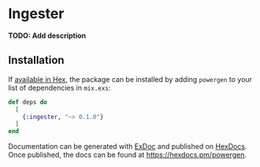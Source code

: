 # Ingester

**TODO: Add description**

## Installation

If [available in Hex](https://hex.pm/docs/publish), the package can be installed
by adding `powergen` to your list of dependencies in `mix.exs`:

```elixir
def deps do
  [
    {:ingester, "~> 0.1.0"}
  ]
end
```

Documentation can be generated with [ExDoc](https://github.com/elixir-lang/ex_doc)
and published on [HexDocs](https://hexdocs.pm). Once published, the docs can
be found at <https://hexdocs.pm/powergen>.

